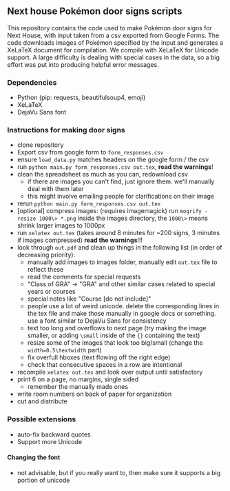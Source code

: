 ## Next house Pokémon door signs scripts

This repository contains the code used to make Pokémon door signs for Next House,
with input taken from a csv exported from Google Forms.
The code downloads images of Pokémon specified by the input
and generates a XeLaTeX document for compilation.
We compile with XeLaTeX for Unicode support.
A large difficulty is dealing with special cases in the data,
so a big effort was put into producing helpful error messages.

### Dependencies
- Python (pip: requests, beautifulsoup4, emoji)
- XeLaTeX
- DejaVu Sans font

### Instructions for making door signs
- clone repository
- Export csv from google form to `form_responses.csv`
- ensure `load_data.py` matches headers on the google form / the csv
- run `python main.py form_responses.csv out.tex`, **read the warnings**!
- clean the spreadsheet as much as you can, redownload csv
  - if there are images you can't find, just ignore them.
    we'll manually deal with them later
  - this might involve emailing people for clarifications on their image
- rerun `python main.py form_responses.csv out.tex`
- [optional] compress images: (requires imagemagick)
  run `mogrify -resize 1000\> *.png` inside the images directory,
  the `1000\>` means shrink larger images to 1000px
- run `xelatex out.tex`
  (takes around 8 minutes for ~200 signs, 3 minutes if images compressed)
  **read the warnings**!!!
- look through `out.pdf` and clean up things in the following list
  (in order of decreasing priority):
  - manually add images to images folder,
    manually edit `out.tex` file to reflect these
  - read the comments for special requests
  - "Class of GRA" -> "GRA" and other similar cases
    related to special years or courses
  - special notes like "Course [do not include]"
  - people use a lot of weird unicode.
    delete the corresponding lines in the tex file and make those manually
    in google docs or something.
    use a font similar to DejaVu Sans for consistency
  - text too long and overflows to next page
    (try making the image smaller,
     or adding `\small` inside of the `{}` containing the text)
  - resize some of the images that look too big/small
    (change the `width=0.5\textwidth` part)
  - fix overfull hboxes (text flowing off the right edge)
  - check that consecutive spaces in a row are intentional
- recompile `xelatex out.tex` and look over output until satisfactory
- print 6 on a page, no margins, single sided
  - remember the manually made ones
- write room numbers on back of paper for organization
- cut and distribute

### Possible extensions
- auto-fix backward quotes
- Support more Unicode

#### Changing the font
- not advisable, but if you really want to,
  then make sure it supports a big portion of unicode
